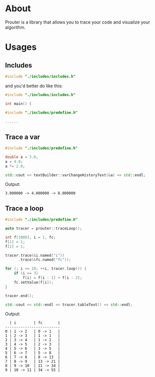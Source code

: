 # About

Prouter is a library that allows you to trace your code and visualize your algorithm.

# Usages

## Includes

```c++
#include "./includes/includes.h"
```

and you'd better do like this:

```c++
#include "./includes/includes.h"

int main() {

#include "./includes/predefine.h"
    
......
```

## Trace a var

```c++
#include "./includes/predefine.h"

double a = 3.0;
a = 4.0;
a *= 2.0;

std::cout << textBuilder::varChangeHistoryText(&a) << std::endl;
```

Output:

```text
3.000000 -> 4.000000 -> 8.000000
```

## Trace a loop

```c++
#include "./includes/predefine.h"

auto tracer = prouter::traceLoop();

int f[1000], i = 1, fc;
f[1] = 1;
f[2] = 1;

tracer.trace(&i.named("i"))
      .trace(&fc.named("fc"));

for (; i <= 10; ++i, tracer.loop()) {
    if (i >= 3)
        f[i] = f[i - 1] + f[i - 2];
    fc.setValue(f[i]);
}

tracer.end();

std::cout << std::endl << tracer.tableText() << std::endl;
```

Output:

```text
  | i        | fc       | 
-------------------------
0 | 1 -> 2   | 0 -> 1   | 
1 | 2 -> 3   | 1 -> 1   | 
2 | 3 -> 4   | 1 -> 2   | 
3 | 4 -> 5   | 2 -> 3   | 
4 | 5 -> 6   | 3 -> 5   | 
5 | 6 -> 7   | 5 -> 8   | 
6 | 7 -> 8   | 8 -> 13  | 
7 | 8 -> 9   | 13 -> 21 | 
8 | 9 -> 10  | 21 -> 34 | 
9 | 10 -> 11 | 34 -> 55 |
```
